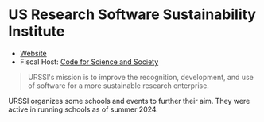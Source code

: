 # US Research Software Sustainability Institute

- [Website](https://urssi.us/)
- Fiscal Host: [Code for Science and Society](https://www.codeforsociety.org/)

> URSSI's mission is to improve the recognition, development, and use of software for a more sustainable research enterprise.

URSSI organizes some schools and events to further their aim. They were active in running schools as of summer 2024.
